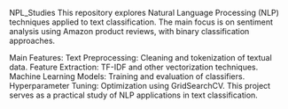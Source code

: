 NPL_Studies
This repository explores Natural Language Processing (NLP) techniques applied to text classification. The main focus is on sentiment analysis using Amazon product reviews, with  binary classification approaches.

Main Features:
Text Preprocessing: Cleaning and tokenization of textual data.
Feature Extraction: TF-IDF and other vectorization techniques.
Machine Learning Models: Training and evaluation of classifiers.
Hyperparameter Tuning: Optimization using GridSearchCV.
This project serves as a practical study of NLP applications in text classification.

